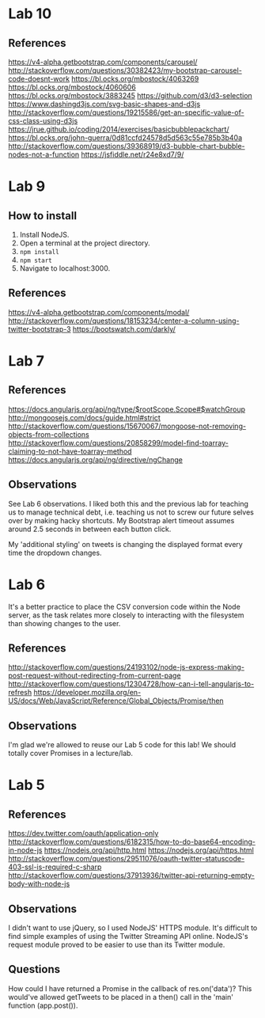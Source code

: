 # Lab 10

## References

https://v4-alpha.getbootstrap.com/components/carousel/
http://stackoverflow.com/questions/30382423/my-bootstrap-carousel-code-doesnt-work
https://bl.ocks.org/mbostock/4063269
https://bl.ocks.org/mbostock/4060606
https://bl.ocks.org/mbostock/3883245
https://github.com/d3/d3-selection
https://www.dashingd3js.com/svg-basic-shapes-and-d3js
http://stackoverflow.com/questions/19215586/get-an-specific-value-of-css-class-using-d3js
https://jrue.github.io/coding/2014/exercises/basicbubblepackchart/
https://bl.ocks.org/john-guerra/0d81ccfd24578d5d563c55e785b3b40a
http://stackoverflow.com/questions/39368919/d3-bubble-chart-bubble-nodes-not-a-function
https://jsfiddle.net/r24e8xd7/9/


# Lab 9

## How to install

1. Install NodeJS.
2. Open a terminal at the project directory.
3. `npm install`
4. `npm start`
5. Navigate to localhost:3000.

## References

https://v4-alpha.getbootstrap.com/components/modal/
http://stackoverflow.com/questions/18153234/center-a-column-using-twitter-bootstrap-3
https://bootswatch.com/darkly/


# Lab 7

## References
https://docs.angularjs.org/api/ng/type/$rootScope.Scope#$watchGroup
http://mongoosejs.com/docs/guide.html#strict
http://stackoverflow.com/questions/15670067/mongoose-not-removing-objects-from-collections
http://stackoverflow.com/questions/20858299/model-find-toarray-claiming-to-not-have-toarray-method
https://docs.angularjs.org/api/ng/directive/ngChange

## Observations
See Lab 6 observations.
I liked both this and the previous lab for teaching us to manage technical debt, i.e. teaching us not to screw our future selves over by making hacky shortcuts.
My Bootstrap alert timeout assumes around 2.5 seconds in between each button click.

My 'additional styling' on tweets is changing the displayed format every time the dropdown changes.


# Lab 6

It's a better practice to place the CSV conversion code within the Node server, as the task relates more closely to interacting with the filesystem than showing changes to the user.

## References
http://stackoverflow.com/questions/24193102/node-js-express-making-post-request-without-redirecting-from-current-page
http://stackoverflow.com/questions/12304728/how-can-i-tell-angularjs-to-refresh
https://developer.mozilla.org/en-US/docs/Web/JavaScript/Reference/Global_Objects/Promise/then

## Observations
I'm glad we're allowed to reuse our Lab 5 code for this lab!
We should totally cover Promises in a lecture/lab.


# Lab 5

## References
https://dev.twitter.com/oauth/application-only
http://stackoverflow.com/questions/6182315/how-to-do-base64-encoding-in-node-js
https://nodejs.org/api/http.html
https://nodejs.org/api/https.html
http://stackoverflow.com/questions/29511076/oauth-twitter-statuscode-403-ssl-is-required-c-sharp
http://stackoverflow.com/questions/37913936/twitter-api-returning-empty-body-with-node-js

## Observations
I didn't want to use jQuery, so I used NodeJS' HTTPS module.
It's difficult to find simple examples of using the Twitter Streaming API online.
NodeJS's request module proved to be easier to use than its Twitter module.

## Questions
How could I have returned a Promise in the callback of res.on('data')? This would've allowed getTweets to be placed in a then() call in the 'main' function (app.post()).
